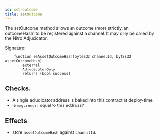 ```yaml
---
id: set-outcome
title: setOutcome
---
```


The setOutcome method allows an outcome (more strictly, an outcomeHash) to be registered against a channel. It may only be called by the Nitro Adjudicator.

Signature:

```solidity
    function seAssetOutcomeHash(bytes32 channelId, bytes32 assetOutcomeHash)
        external
        AdjudicatorOnly
        returns (bool success)
```

## Checks:

- A single adjudicator address is baked into this contract at deploy-time
- Is `msg.sender` equal to this address?

## Effects

- store `assetOutcomeHash` against `channelId`.
